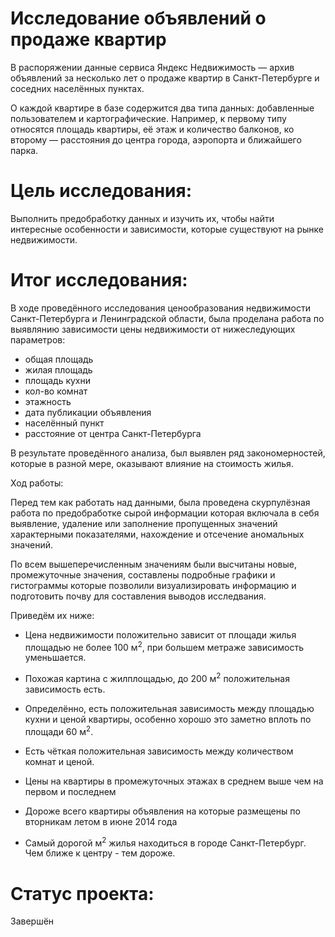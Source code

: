 # Исследование объявлений о продаже квартир
В распоряжении данные сервиса Яндекс Недвижимость — архив объявлений за несколько лет о продаже квартир в Санкт-Петербурге и соседних населённых пунктах.

О каждой квартире в базе содержится два типа данных: добавленные пользователем и картографические. Например, к первому типу относятся площадь квартиры, её этаж и количество балконов, ко второму — расстояния до центра города, аэропорта и ближайшего парка. 

# Цель исследования:
Выполнить предобработку данных и изучить их, чтобы найти интересные особенности и зависимости, которые существуют на рынке недвижимости.
# Итог исследования:
В ходе проведённого исследования ценообразования недвижимости Санкт-Петербурга и Ленинградской области, была проделана работа по выявлянию зависимости цены недвижимости от нижеследующих параметров:

- общая площадь
- жилая площадь
- площадь кухни
- кол-во комнат
- этажность
- дата публикации объявления
- населённый пункт
- расстояние от центра Санкт-Петербурга

В результате проведённого анализа, был выявлен ряд закономерностей, которые в разной мере, оказывают влияние на стоимость жилья.

Ход работы:

Перед тем как работать над данными, была проведена скурпулёзная работа по предобработке сырой информации которая включала в себя выявление, удаление или заполнение пропущенных значений характерными показателями, нахождение и отсечение аномальных значений.

По всем вышеперечисленным значениям были высчитаны новые, промежуточные значения, составлены подробные графики и гистограммы которые позволили визуализировать информацию и подготовить почву для составления выводов исследвания.

Приведём их ниже:

- Цена недвижимости положительно зависит от площади жилья площадью не более 100 м<sup>2</sup>, при большем метраже зависимость уменьшается.

- Похожая картина с жилплощадью, до 200 м<sup>2</sup> положительная зависимость есть.

- Определённо, есть положительная зависимость между площадью кухни и ценой квартиры, особенно хорошо это заметно вплоть по площади 60 м<sup>2</sup>.

- Есть чёткая положительная зависимость между количеством комнат и ценой.

- Цены на квартиры в промежуточных этажах в среднем выше чем на первом и последнем

- Дороже всего квартиры объявления на которые размещены по вторникам летом в июне 2014 года

- Самый дорогой м<sup>2</sup> жилья находиться в городе Санкт-Петербург. Чем ближе к центру - тем дороже.

# Статус проекта:
Завершён
